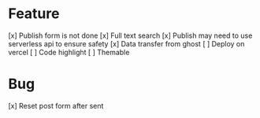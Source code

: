 # Feature
[x] Publish form is not done
[x] Full text search
[x] Publish may need to use serverless api to ensure safety
[x] Data transfer from ghost
[ ] Deploy on vercel
[ ] Code highlight
[ ] Themable

# Bug
[x] Reset post form after sent
